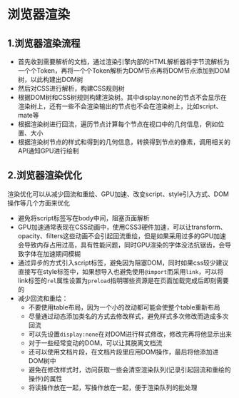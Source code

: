 # 浏览器渲染

## 1.浏览器渲染流程

+   首先收到需要解析的文档，通过渲染引擎内部的HTML解析器将字节流解析为一个个Token，再将一个个Token解析为DOM节点再将DOM节点添加到DOM树，以此构建出DOM树
+   然后对CSS进行解析，构建CSS规则树
+   根据DOM树和CSS树规则构建渲染树。其中display:none的节点不会显示在渲染树上，还有一些不会渲染输出的节点也不会在渲染树上，比如script、mate等
+   根据渲染树进行回流，遍历节点计算每个节点在视口中的几何信息，例如位置、大小
+   根据渲染树节点的样式和得到的几何信息，转换得到节点的像素，调用相关的API通知GPU进行绘制

## 2.浏览器渲染优化

渲染优化可以从减少回流和重绘、GPU加速、改变script、style引入方式、DOM操作等几个方面来优化

+ 避免将script标签写在body中间，阻塞页面解析
+   GPU加速通常表现在CSS动画中，使用CSS3硬件加速，可以让transform、opacity、filters这些动画不会引起回流重绘，但是如果采用过多的GPU加速会导致内存占用过高，具有性能问题，同时GPU渲染的字体没法抗锯齿，会导致字体在加速期间模糊
+   通过异步的方式引入script标签，避免因为阻塞DOM，同时如果css较少建议直接写在style标签中，如果想导入也避免使用`@import`而采用`link`，可以将link标签的`rel`属性设置为`preload`指明哪些资源是在页面加载完成后即刻需要的
+   减少回流和重绘：
    +   不要使用table布局，因为一个小的改动都可能会使整个table重新布局
    +   尽量通过动态添加类名的方式去修改样式，避免样式多次修改而造成多次回流
    +   可以先设置`display:none`在对DOM进行样式修改，修改完再将他显示出来
    +   对于一些经常变动的DOM，可以让其脱离文档流
    +   还可以使用文档片段，在文档片段里应用DOM操作，最后将他添加进DOM树中
    +   避免在修改样式时，访问获取一些会清空渲染队列(记录引起回流和重绘的操作)的属性
    +   将读操作放在一起，写操作放在一起，便于渲染队列的批处理

